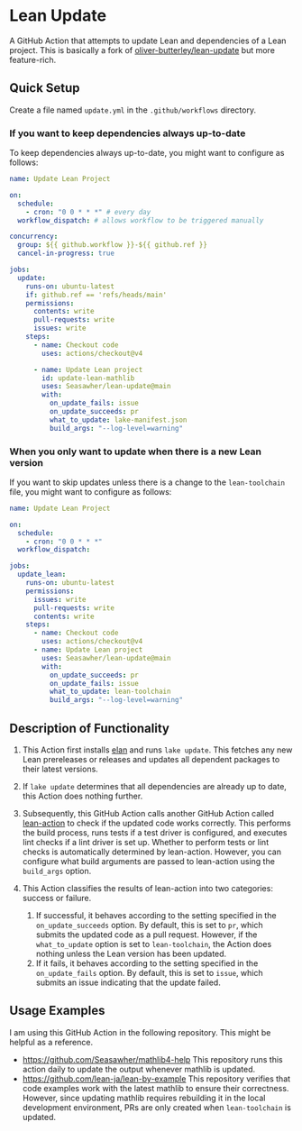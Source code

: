 # Lean Update

A GitHub Action that attempts to update Lean and dependencies of a Lean project. This is basically a fork of [oliver-butterley/lean-update](https://github.com/oliver-butterley/lean-update) but more feature-rich.

## Quick Setup

Create a file named `update.yml` in the `.github/workflows` directory.

### If you want to keep dependencies always up-to-date

To keep dependencies always up-to-date, you might want to configure as follows:

```yml
name: Update Lean Project

on:
  schedule:
    - cron: "0 0 * * *" # every day
  workflow_dispatch: # allows workflow to be triggered manually

concurrency:
  group: ${{ github.workflow }}-${{ github.ref }}
  cancel-in-progress: true

jobs:
  update:
    runs-on: ubuntu-latest
    if: github.ref == 'refs/heads/main'
    permissions:
      contents: write
      pull-requests: write
      issues: write
    steps:
      - name: Checkout code
        uses: actions/checkout@v4

      - name: Update Lean project
        id: update-lean-mathlib
        uses: Seasawher/lean-update@main
        with:
          on_update_fails: issue
          on_update_succeeds: pr
          what_to_update: lake-manifest.json
          build_args: "--log-level=warning"
```

### When you only want to update when there is a new Lean version

If you want to skip updates unless there is a change to the `lean-toolchain` file, you might want to configure as follows:

```yml
name: Update Lean Project

on:
  schedule:
    - cron: "0 0 * * *"
  workflow_dispatch:

jobs:
  update_lean:
    runs-on: ubuntu-latest
    permissions:
      issues: write
      pull-requests: write
      contents: write
    steps:
      - name: Checkout code
        uses: actions/checkout@v4
      - name: Update Lean project
        uses: Seasawher/lean-update@main
        with:
          on_update_succeeds: pr
          on_update_fails: issue
          what_to_update: lean-toolchain
          build_args: "--log-level=warning"
```

## Description of Functionality

1. This Action first installs [elan](https://github.com/leanprover/elan) and runs `lake update`. This fetches any new Lean prereleases or releases and updates all dependent packages to their latest versions.

1. If `lake update` determines that all dependencies are already up to date, this Action does nothing further.

1. Subsequently, this GitHub Action calls another GitHub Action called [lean-action](https://github.com/leanprover/lean-action) to check if the updated code works correctly. This performs the build process, runs tests if a test driver is configured, and executes lint checks if a lint driver is set up. Whether to perform tests or lint checks is automatically determined by lean-action. However, you can configure what build arguments are passed to lean-action using the `build_args` option.

1. This Action classifies the results of lean-action into two categories: success or failure.
    1. If successful, it behaves according to the setting specified in the `on_update_succeeds` option. By default, this is set to `pr`, which submits the updated code as a pull request. However, if the `what_to_update` option is set to `lean-toolchain`, the Action does nothing unless the Lean version has been updated.
    1. If it fails, it behaves according to the setting specified in the `on_update_fails` option. By default, this is set to `issue`, which submits an issue indicating that the update failed.

## Usage Examples

I am using this GitHub Action in the following repository. This might be helpful as a reference.

* <https://github.com/Seasawher/mathlib4-help> This repository runs this action daily to update the output whenever mathlib is updated.
* <https://github.com/lean-ja/lean-by-example> This repository verifies that code examples work with the latest mathlib to ensure their correctness. However, since updating mathlib requires rebuilding it in the local development environment, PRs are only created when `lean-toolchain` is updated.
